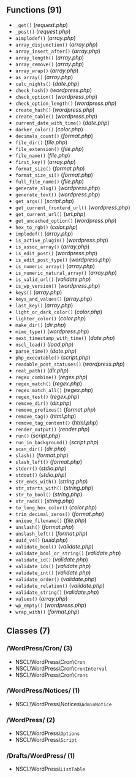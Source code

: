 ## Functions (91)

* `_get()` (_request.php_)
* `_post()` (_request.php_)
* `aimplodef()` (_array.php_)
* `array_disjunction()` (_array.php_)
* `array_insert_after()` (_array.php_)
* `array_length()` (_array.php_)
* `array_remove()` (_array.php_)
* `array_wrap()` (_array.php_)
* `as_array()` (_array.php_)
* `calc_nights()` (_date.php_)
* `check_hash()` (_wordpress.php_)
* `check_option()` (_wordpress.php_)
* `check_option_length()` (_wordpress.php_)
* `create_hash()` (_wordpress.php_)
* `create_table()` (_wordpress.php_)
* `current_date_with_time()` (_date.php_)
* `darker_color()` (_color.php_)
* `decimals_count()` (_format.php_)
* `file_dir()` (_file.php_)
* `file_extension()` (_file.php_)
* `file_name()` (_file.php_)
* `first_key()` (_array.php_)
* `format_size()` (_format.php_)
* `format_size_si()` (_format.php_)
* `full_file_name()` (_file.php_)
* `generate_slug()` (_wordpress.php_)
* `generate_text()` (_wordpress.php_)
* `get_args()` (_script.php_)
* `get_current_frontend_url()` (_wordpress.php_)
* `get_current_url()` (_url.php_)
* `get_uncached_option()` (_wordpress.php_)
* `hex_to_rgb()` (_color.php_)
* `implodef()` (_array.php_)
* `is_active_plugin()` (_wordpress.php_)
* `is_assoc_array()` (_array.php_)
* `is_edit_post()` (_wordpress.php_)
* `is_edit_post_type()` (_wordpress.php_)
* `is_numeric_array()` (_array.php_)
* `is_numeric_natural_array()` (_array.php_)
* `is_valid_url()` (_validate.php_)
* `is_wp_version()` (_wordpress.php_)
* `keys()` (_array.php_)
* `keys_and_values()` (_array.php_)
* `last_key()` (_array.php_)
* `light_or_dark_color()` (_color.php_)
* `lighter_color()` (_color.php_)
* `make_dir()` (_dir.php_)
* `mime_type()` (_wordpress.php_)
* `next_timestamp_with_time()` (_date.php_)
* `nscl_load()` (_load.php_)
* `parse_time()` (_date.php_)
* `php_executable()` (_script.php_)
* `readable_post_statuses()` (_wordpress.php_)
* `real_path()` (_dir.php_)
* `regex_combine()` (_regex.php_)
* `regex_match()` (_regex.php_)
* `regex_match_all()` (_regex.php_)
* `regex_test()` (_regex.php_)
* `remove_dir()` (_dir.php_)
* `remove_prefixes()` (_format.php_)
* `remove_tag()` (_html.php_)
* `remove_tag_content()` (_html.php_)
* `render_output()` (_render.php_)
* `run()` (_script.php_)
* `run_in_background()` (_script.php_)
* `scan_dir()` (_dir.php_)
* `slash()` (_format.php_)
* `slash_left()` (_format.php_)
* `stderr()` (_stdio.php_)
* `stdout()` (_stdio.php_)
* `str_ends_with()` (_string.php_)
* `str_starts_with()` (_string.php_)
* `str_to_bool()` (_string.php_)
* `str_radd()` (_string.php_)
* `to_long_hex_color()` (_color.php_)
* `trim_decimal_zeros()` (_format.php_)
* `unique_filename()` (_file.php_)
* `unslash()` (_format.php_)
* `unslash_left()` (_format.php_)
* `uuid_v4()` (_uuid.php_)
* `validate_bool()` (_validate.php_)
* `validate_bool_or_string()` (_validate.php_)
* `validate_id()` (_validate.php_)
* `validate_ids()` (_validate.php_)
* `validate_int()` (_validate.php_)
* `validate_order()` (_validate.php_)
* `validate_relation()` (_validate.php_)
* `validate_string()` (_validate.php_)
* `values()` (_array.php_)
* `wp_empty()` (_wordpress.php_)
* `wrap_with()` (_format.php_)

## Classes (7)

### /WordPress/Cron/ (3)

* NSCL\WordPress\Cron\\`Cron`
* NSCL\WordPress\Cron\\`CronInterval`
* NSCL\WordPress\Cron\\`Crons`

### /WordPress/Notices/ (1)

* NSCL\WordPress\Notices\\`AdminNotice`

### /WordPress/ (2)

* NSCL\WordPress\\`Options`
* NSCL\WordPress\\`Script`

### /Drafts/WordPress/ (1)

* NSCL\WordPress\\`ListTable`
